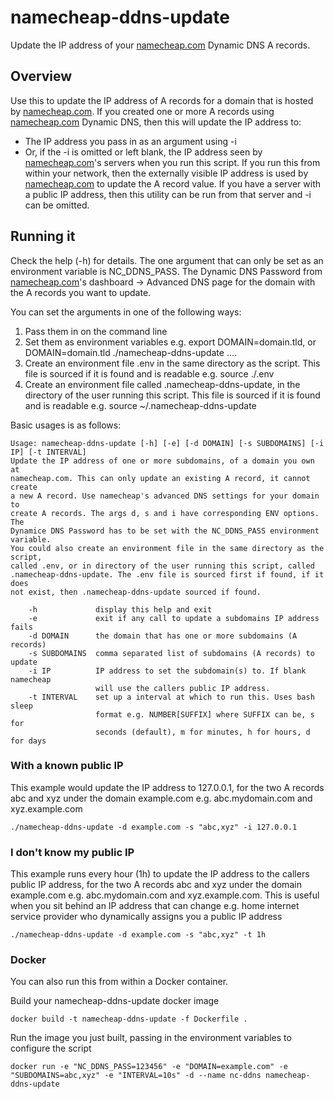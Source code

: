 # namecheap-ddns-update
Update the IP address of your [namecheap.com](namecheap.com) Dynamic DNS A records.

## Overview
Use this to update the IP address of A records for a domain that is hosted by [namecheap.com](namecheap.com). If you created one or more A records using [namecheap.com](namecheap.com) Dynamic DNS, then this will update the IP address to:
* The IP address you pass in as an argument using -i
* Or, if the -i is omitted or left blank, the IP address seen by [namecheap.com](namecheap.com)'s servers when you run this script. If you run this from within your network, then the externally visible IP address is used by [namecheap.com](namecheap.com) to update the A record value. If you have a server with a public IP address, then this utility can be run from that server and -i can be omitted.

## Running it

Check the help (-h) for details. The one argument that can only be set as an environment variable is NC_DDNS_PASS. The Dynamic DNS Password from [namecheap.com](namecheap.com)'s dashboard -> Advanced DNS page for the domain with the A records you want to update.

You can set the arguments in one of the following ways:

1. Pass them in on the command line
2. Set them as environment variables e.g. export DOMAIN=domain.tld, or DOMAIN=domain.tld ./namecheap-ddns-update ....
3. Create an environment file .env in the same directory as the script. This file is sourced if it is found and is readable e.g. source ./.env
4. Create an environment file called .namecheap-ddns-update, in the directory of the user running this script. This file is sourced if it is found and is readable e.g. source ~/.namecheap-ddns-update

Basic usages is as follows:
```
Usage: namecheap-ddns-update [-h] [-e] [-d DOMAIN] [-s SUBDOMAINS] [-i IP] [-t INTERVAL]
Update the IP address of one or more subdomains, of a domain you own at
namecheap.com. This can only update an existing A record, it cannot create
a new A record. Use namecheap's advanced DNS settings for your domain to
create A records. The args d, s and i have corresponding ENV options. The
Dynamice DNS Password has to be set with the NC_DDNS_PASS environment variable.
You could also create an environment file in the same directory as the script,
called .env, or in directory of the user running this script, called
.namecheap-ddns-update. The .env file is sourced first if found, if it does
not exist, then .namecheap-ddns-update sourced if found.

    -h             display this help and exit
    -e             exit if any call to update a subdomains IP address fails
    -d DOMAIN      the domain that has one or more subdomains (A records)
    -s SUBDOMAINS  comma separated list of subdomains (A records) to update
    -i IP          IP address to set the subdomain(s) to. If blank namecheap
                   will use the callers public IP address.
    -t INTERVAL    set up a interval at which to run this. Uses bash sleep
                   format e.g. NUMBER[SUFFIX] where SUFFIX can be, s for
                   seconds (default), m for minutes, h for hours, d for days
```

### With a known public IP
This example would update the IP address to 127.0.0.1, for the two A records abc and xyz under the domain example.com e.g. abc.mydomain.com and xyz.example.com
```
./namecheap-ddns-update -d example.com -s "abc,xyz" -i 127.0.0.1
```
### I don't know my public IP
This example runs every hour (1h) to update the IP address to the callers public IP address, for the two A records abc and xyz under the domain example.com e.g. abc.mydomain.com and xyz.example.com. This is useful when you sit behind an IP address that can change e.g. home internet service provider who dynamically assigns you a public IP address
```
./namecheap-ddns-update -d example.com -s "abc,xyz" -t 1h
```

### Docker
You can also run this from within a Docker container.

Build your namecheap-ddns-update docker image
```
docker build -t namecheap-ddns-update -f Dockerfile .
```

Run the image you just built, passing in the environment variables to configure the script
```
docker run -e "NC_DDNS_PASS=123456" -e "DOMAIN=example.com" -e "SUBDOMAINS=abc,xyz" -e "INTERVAL=10s" -d --name nc-ddns namecheap-ddns-update
```
